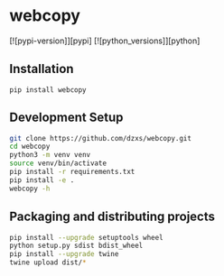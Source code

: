 # webcopy

[![pypi-version]][pypi]
[![python_versions]][python]

## Installation

`pip install webcopy`

## Development Setup

```bash
git clone https://github.com/dzxs/webcopy.git
cd webcopy
python3 -m venv venv
source venv/bin/activate
pip install -r requirements.txt
pip install -e .
webcopy -h
```

## Packaging and distributing projects

```bash
pip install --upgrade setuptools wheel
python setup.py sdist bdist_wheel
pip install --upgrade twine
twine upload dist/*
```
